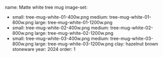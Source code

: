 name: Matte white tree mug
image-set:
  - small: tree-mug-white-01-400w.png
    medium: tree-mug-white-01-800w.png
    large: tree-mug-white-01-1200w.png
  - small: tree-mug-white-02-400w.png
    medium: tree-mug-white-02-800w.png
    large: tree-mug-white-02-1200w.png
  - small: tree-mug-white-03-400w.png
    medium: tree-mug-white-03-800w.png
    large: tree-mug-white-03-1200w.png
clay: hazelnut brown stoneware
year: 2024
order: 1